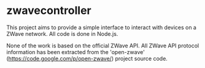 zwavecontroller
===============

This project aims to provide a simple interface to interact with devices on a ZWave network.
All code is done in Node.js. 

None of the work is based on the official ZWave API. All ZWave API protocol information has been 
extracted from the 'open-zwave' (https://code.google.com/p/open-zwave/) project source code.
